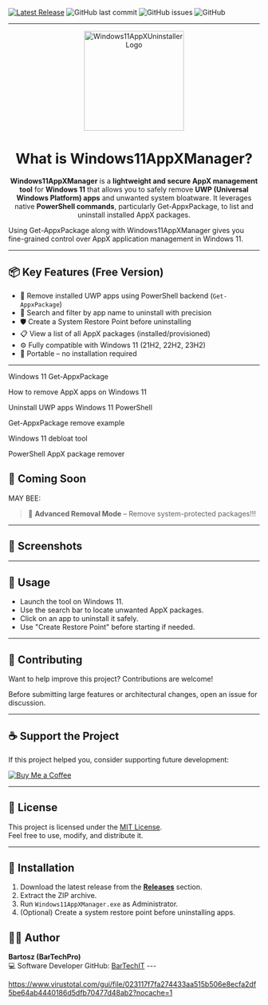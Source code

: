 [![Latest Release](https://img.shields.io/github/v/release/BarTechIT/Windows11AppXManager)](https://github.com/BarTechIT/Windows11AppXManager/releases/latest)
![GitHub last commit](https://img.shields.io/github/last-commit/BarTechIT/Windows11AppXManager)
![GitHub issues](https://img.shields.io/github/issues/BarTechIT/Windows11AppXManager)
![GitHub](https://img.shields.io/github/license/BarTechIT/Windows11AppXManager)


---
<div align="center">

  <img src="https://i.ibb.co/n88npCw4/011533-1.png" alt="Windows11AppXUninstaller Logo" width="200" />

  <h1>What is Windows11AppXManager?</h1>

 <b>Windows11AppXManager</b> is a <b>lightweight and secure AppX management tool</b> for <b>Windows 11</b> that allows you to safely remove <b>UWP (Universal Windows Platform) apps</b> and unwanted system bloatware. It leverages native <b>PowerShell commands</b>, particularly Get-AppxPackage, to list and uninstall installed AppX packages.
 
</div>


Using Get-AppxPackage along with Windows11AppXManager gives you fine-grained control over AppX application management in Windows 11.


---

## 📦 Key Features (Free Version)

- 🧼 Remove installed UWP apps using PowerShell backend (`Get-AppxPackage`)
- 🔎 Search and filter by app name to uninstall with precision
- 🛡️ Create a System Restore Point before uninstalling
- 📋 View a list of all AppX packages (installed/provisioned)
- ⚙️ Fully compatible with Windows 11 (21H2, 22H2, 23H2)
- 🧳 Portable – no installation required

---

Windows 11 Get-AppxPackage

How to remove AppX apps on Windows 11

Uninstall UWP apps Windows 11 PowerShell

Get-AppxPackage remove example

Windows 11 debloat tool

PowerShell AppX package remover

## 🧪 Coming Soon

MAY BEE:

> 🚀 **Advanced Removal Mode** – Remove system-protected packages!!!

---

## 📸 Screenshots

> 


---

## 🚀 Usage

- Launch the tool on Windows 11.
- Use the search bar to locate unwanted AppX packages.
- Click on an app to uninstall it safely.
- Use "Create Restore Point" before starting if needed.

---

## 🤝 Contributing

Want to help improve this project? Contributions are welcome!

Before submitting large features or architectural changes, open an issue for discussion.

---

## ☕ Support the Project

If this project helped you, consider supporting future development:

[![Buy Me a Coffee](https://i.ibb.co/609NbjC2/donate.png)](https://buymeacoffee.com/bartechpro)

---


## 📄 License

This project is licensed under the [MIT License](LICENSE).  
Feel free to use, modify, and distribute it.

---

## 🔧 Installation

1. Download the latest release from the [**Releases**](https://github.com/BarTechIT/Windows11AppXManager/releases/tag/windows11appxmanagerinstaller) section.
2. Extract the ZIP archive.
3. Run `Windows11AppXManager.exe` as Administrator.
4. (Optional) Create a system restore point before uninstalling apps.


## 👨‍💻 Author

**Bartosz (BarTechPro)**  
💻 Software Developer
GitHub: [BarTechIT](https://github.com/BarTechIT)
---</div>

https://www.virustotal.com/gui/file/023117f7fa274433aa515b506e8ecfa2df5be64ab4440186d5dfb70477d48ab2?nocache=1





